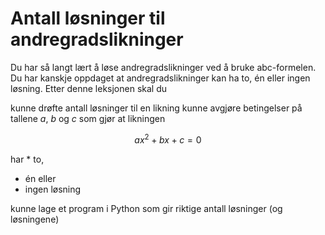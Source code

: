 # Antall løsninger til andregradslikninger


Du har så langt lært å løse andregradslikninger ved å bruke abc-formelen. Du har kanskje oppdaget at andregradslikninger kan ha to, én eller ingen løsning. 
Etter denne leksjonen skal du

kunne drøfte antall løsninger til en likning
kunne avgjøre betingelser på tallene $a$, $b$ og $c$ som gjør at likningen

$$ a x^2+ b x + c = 0 $$

har 
    * to, 
* én eller 
* ingen løsning

kunne lage et program i Python som gir riktige antall løsninger (og løsningene)